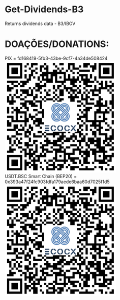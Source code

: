 # Get-Dividends-B3
Returns dividends data - B3/IBOV


# DOAÇÕES/DONATIONS:
<p align="left">
  PIX = fd168419-5fb3-43be-9cf7-4a34de508424<br>
  <img src="./pix.png" width="350" title="hover text"><br>
  USDT.BSC Smart Chain (BEP20) = 0x393a47f24fc903fdfa179aede6baa60d7025f1d5<br>
  <img src="./pix.png" width="350" title="hover text"><br>
</p>





